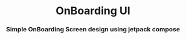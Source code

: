 <div align="center">
  <h1>OnBoarding UI</h1>
  <h3>Simple OnBoarding Screen design using jetpack compose</h3>
</div>
